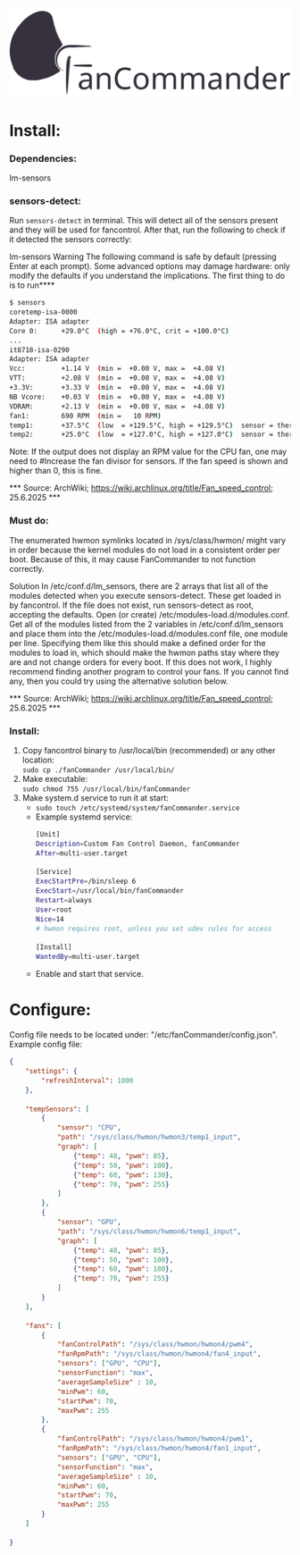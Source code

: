 ![Project logo](https://github.com/aljus7/FanCommander/blob/main/logo.png)
# Install:
### Dependencies:
lm-sensors
### sensors-detect:
Run ```sensors-detect``` in terminal.
This will detect all of the sensors present and they will be used for fancontrol. After that, run the following to check if it detected the sensors correctly:

lm-sensors
Warning
The following command is safe by default (pressing Enter at each prompt). Some advanced options may damage hardware: only modify the defaults if you understand the implications.
The first thing to do is to run****
``` bash
$ sensors
coretemp-isa-0000
Adapter: ISA adapter
Core 0:      +29.0°C  (high = +76.0°C, crit = +100.0°C)
...
it8718-isa-0290
Adapter: ISA adapter
Vcc:         +1.14 V  (min =  +0.00 V, max =  +4.08 V)
VTT:         +2.08 V  (min =  +0.00 V, max =  +4.08 V)
+3.3V:       +3.33 V  (min =  +0.00 V, max =  +4.08 V)
NB Vcore:    +0.03 V  (min =  +0.00 V, max =  +4.08 V)
VDRAM:       +2.13 V  (min =  +0.00 V, max =  +4.08 V)
fan1:        690 RPM  (min =   10 RPM)
temp1:       +37.5°C  (low  = +129.5°C, high = +129.5°C)  sensor = thermistor
temp2:       +25.0°C  (low  = +127.0°C, high = +127.0°C)  sensor = thermal diode
```
Note:
If the output does not display an RPM value for the CPU fan, one may need to #Increase the fan divisor for sensors. If the fan speed is shown and higher than 0, this is fine.

*** Source: ArchWiki; https://wiki.archlinux.org/title/Fan_speed_control; 25.6.2025 ***

### Must do:
The enumerated hwmon symlinks located in /sys/class/hwmon/ might vary in order because the kernel modules do not load in a consistent order per boot. Because of this, it may cause FanCommander to not function correctly.

Solution
In /etc/conf.d/lm_sensors, there are 2 arrays that list all of the modules detected when you execute sensors-detect. These get loaded in by fancontrol. If the file does not exist, run sensors-detect as root, accepting the defaults. Open (or create) /etc/modules-load.d/modules.conf. Get all of the modules listed from the 2 variables in /etc/conf.d/lm_sensors and place them into the /etc/modules-load.d/modules.conf file, one module per line. Specifying them like this should make a defined order for the modules to load in, which should make the hwmon paths stay where they are and not change orders for every boot. If this does not work, I highly recommend finding another program to control your fans. If you cannot find any, then you could try using the alternative solution below.

*** Source: ArchWiki; https://wiki.archlinux.org/title/Fan_speed_control; 25.6.2025 ***

### Install:
1. Copy fancontrol binary to /usr/local/bin (recommended) or any other location: <br>
```sudo cp ./fanCommander /usr/local/bin/``` <br>
2. Make executable: <br>
```sudo chmod 755 /usr/local/bin/fanCommander``` <br>
3. Make system.d service to run it at start: <br>
    - ```sudo touch /etc/systemd/system/fanCommander.service``` <br>
    - Example systemd service:
      ``` bash
      [Unit]
      Description=Custom Fan Control Daemon, fanCommander
      After=multi-user.target
        
      [Service]
      ExecStartPre=/bin/sleep 6
      ExecStart=/usr/local/bin/fanCommander
      Restart=always
      User=root
      Nice=14
      # hwmon requires root, unless you set udev rules for access
        
      [Install]
      WantedBy=multi-user.target
      ```
   - Enable and start that service.

# Configure:
Config file needs to be located under: "/etc/fanCommander/config.json".
Example config file:
``` json
{
    "settings": {
        "refreshInterval": 1000
    },
    
    "tempSensors": [
        {
            "sensor": "CPU",
            "path": "/sys/class/hwmon/hwmon3/temp1_input",
            "graph": [
                {"temp": 48, "pwm": 85},
                {"temp": 50, "pwm": 100},
                {"temp": 60, "pwm": 130},
                {"temp": 70, "pwm": 255}
            ]
        },
        {
            "sensor": "GPU",
            "path": "/sys/class/hwmon/hwmon6/temp1_input",
            "graph": [
                {"temp": 48, "pwm": 85},
                {"temp": 50, "pwm": 100},
                {"temp": 60, "pwm": 180},
                {"temp": 70, "pwm": 255}
            ]
        }
    ],

    "fans": [
        {
            "fanControlPath": "/sys/class/hwmon/hwmon4/pwm4",
            "fanRpmPath": "/sys/class/hwmon/hwmon4/fan4_input",
            "sensors": ["GPU", "CPU"],
            "sensorFunction": "max",
            "averageSampleSize" : 10,
            "minPwm": 60,
            "startPwm": 70,
            "maxPwm": 255
        },
        {
            "fanControlPath": "/sys/class/hwmon/hwmon4/pwm1",
            "fanRpmPath": "/sys/class/hwmon/hwmon4/fan1_input",
            "sensors": ["GPU", "CPU"],
            "sensorFunction": "max",
            "averageSampleSize" : 10,
            "minPwm": 60,
            "startPwm": 70,
            "maxPwm": 255
        }
    ]

}
```
